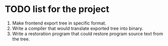 # TODO list for the project
1. Make frontend export tree in specific format.
2. Write a compiler that would translate exported tree into binary.
3. Write a restoration program that could restore program source text from the tree.
